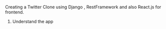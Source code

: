 Creating a Twitter Clone using Django , RestFramework and also React.js for frontend.

1) Understand the app   